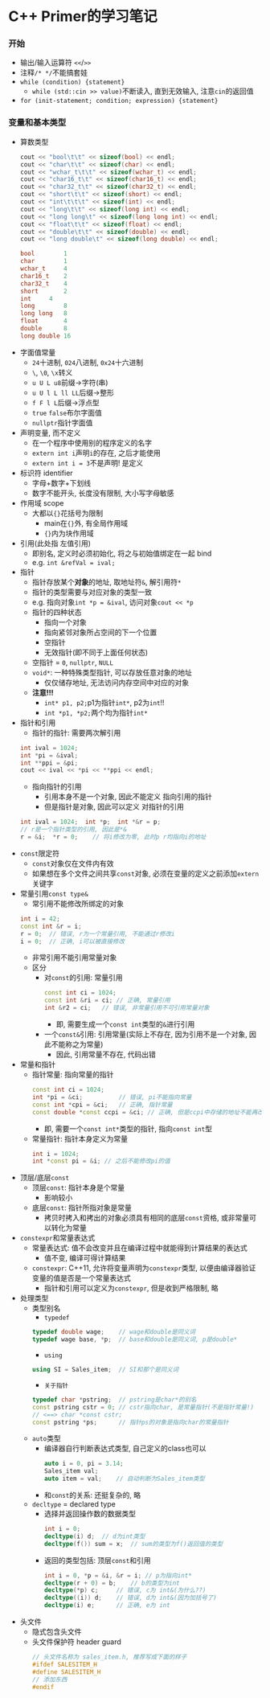 # C++ Primer的学习笔记

### 开始
- 输出/输入运算符 `<<`/`>>`
- 注释`/* */`不能搞套娃
- `while (condition) {statement}`
    - `while (std::cin >> value)`不断读入, 直到无效输入, 注意`cin`的返回值
- `for (init-statement; condition; expression) {statement}`

### 变量和基本类型
- 算数类型
    ```C++
    cout << "bool\t\t" << sizeof(bool) << endl;
    cout << "char\t\t" << sizeof(char) << endl;
    cout << "wchar_t\t\t" << sizeof(wchar_t) << endl;
    cout << "char16_t\t" << sizeof(char16_t) << endl;
    cout << "char32_t\t" << sizeof(char32_t) << endl;
    cout << "short\t\t" << sizeof(short) << endl;
    cout << "int\t\t\t" << sizeof(int) << endl;
    cout << "long\t\t" << sizeof(long int) << endl;
    cout << "long long\t" << sizeof(long long int) << endl;
    cout << "float\t\t" << sizeof(float) << endl;
    cout << "double\t\t" << sizeof(double) << endl;
    cout << "long double\t" << sizeof(long double) << endl;
    ```
    ```C++
    bool		1
    char		1
    wchar_t		4
    char16_t	2
    char32_t	4
    short		2
    int		4
    long		8
    long long	8
    float		4
    double		8
    long double	16
    ```
- 字面值常量
    - `24`十进制, `024`八进制, `0x24`十六进制
    - `\`, `\0`, `\x`转义
    - `u U L u8`前缀->字符(串)
    - `u U l L ll LL`后缀->整形
    - `f F l L`后缀->浮点型
    - `true` `false`布尔字面值
    - `nullptr`指针字面值
- 声明变量, 而不定义
    - 在一个程序中使用别的程序定义的名字
    - `extern int i`声明`i`的存在, 之后才能使用
    - `extern int i = 3`不是声明! 是定义
- 标识符 identifier
    - 字母+数字+下划线
    - 数字不能开头, 长度没有限制, 大小写字母敏感
- 作用域 scope
    - 大都以`{}`花括号为限制
        - main在`{}`外, 有全局作用域
        - `{}`内为块作用域
- 引用(此处指 左值引用)
    - 即别名, 定义时必须初始化, 将之与初始值绑定在一起 bind
    - e.g. `int &refVal = ival;`
- 指针
    - 指针存放某个**对象**的地址, 取地址符`&`, 解引用符`*`
    - 指针的类型需要与对应对象的类型一致
    - e.g. 指向对象`int *p = &ival`, 访问对象`cout << *p`
    - 指针的四种状态
        - 指向一个对象
        - 指向紧邻对象所占空间的下一个位置
        - 空指针
        - 无效指针(即不同于上面任何状态)
    - 空指针 = `0`, `nullptr`, `NULL`
    - `void*`: 一种特殊类型指针, 可以存放任意对象的地址
        - 仅仅储存地址, 无法访问内存空间中对应的对象
    - **注意!!!**
        - `int* p1, p2;`p1为指针`int*`, p2为`int`!!
        - `int *p1, *p2;`两个均为指针`int*`
- 指针和引用
    - 指针的指针: 需要两次解引用
    ```C++
    int ival = 1024;
    int *pi = &ival;
    int **ppi = &pi;
    cout << ival << *pi << **ppi << endl;
    ```
    - 指向指针的引用
        - 引用本身不是一个对象, 因此不能定义 指向引用的指针
        - 但是指针是对象, 因此可以定义 对指针的引用
    ```C++
    int ival = 1024;  int *p;  int *&r = p;
    // r是一个指针类型的引用, 因此是*&
    r = &i;  *r = 0;    // 将i修改为零, 此时p r均指向i的地址
    ```
- `const`限定符
    - `const`对象仅在文件内有效
    - 如果想在多个文件之间共享`const`对象, 必须在变量的定义之前添加`extern`关键字
- 常量引用`const type&`
    - 常引用不能修改所绑定的对象
    ```C++
    int i = 42;
    const int &r = i;
    r = 0;  // 错误, r为一个常量引用, 不能通过r修改i
    i = 0;  // 正确, i可以被直接修改
    ```
    - 非常引用不能引用常量对象
    - 区分
        - 对`const`的引用: 常量引用
            ```C++
            const int ci = 1024;
            const int &ri = ci; // 正确, 常量引用
            int &r2 = ci;   // 错误, 非常量引用不可引用常量对象
            ```
            - 即, 需要生成一个`const int`类型的`&`进行引用
        - 一个`const&`引用: 引用常量(实际上不存在, 因为引用不是一个对象, 因此不能称之为常量)
            - 因此, 引用常量不存在, 代码出错
- 常量和指针
    - 指针常量: 指向常量的指针
        ```C++
        const int ci = 1024;
        int *pi = &ci;          // 错误, pi不能指向常量
        const int *cpi = &ci;   // 正确, 指针常量
        const double *const ccpi = &ci; // 正确, 但是ccpi中存储的地址不能再改变
        ```
        - 即, 需要一个`const int*`类型的指针, 指向`const int`型
    - 常量指针: 指针本身定义为常量
        ```C++
        int i = 1024;
        int *const pi = &i; // 之后不能修改pi的值
        ```
- 顶层/底层`const`
    - 顶层`const`: 指针本身是个常量
        - 影响较小
    - 底层`const`: 指针所指对象是常量
        - 拷贝时拷入和拷出的对象必须具有相同的底层`const`资格, 或非常量可以转化为常量
- `constexpr`和常量表达式
    - 常量表达式: 值不会改变并且在编译过程中就能得到计算结果的表达式
        - 值不变, 编译可得计算结果
    - `constexpr`: C++11, 允许将变量声明为`constexpr`类型, 以便由编译器验证变量的值是否是一个常量表达式
        - 指针和引用可以定义为`constexpr`, 但是收到严格限制, 略
- 处理类型
    - 类型别名
        - `typedef`
        ```C++
        typedef double wage;    // wage和double是同义词
        typedef wage base, *p;  // base和double是同义词, p是double*
        ```
        - `using`
        ```C++
        using SI = Sales_item;  // SI和那个是同义词
        ```
        - `关于指针`
        ```C++
        typedef char *pstring;  // pstring是char*的别名
        const pstring cstr = 0; // cstr指向char, 是常量指针(不是指针常量!)
        // <==> char *const cstr;
        const pstring *ps;      // 指针ps的对象是指向char的常量指针
        ```
    - `auto`类型
        - 编译器自行判断表达式类型, 自己定义的class也可以
            ```C++
            auto i = 0, pi = 3.14;
            Sales_item val;
            auto item = val;    // 自动判断为Sales_item类型
            ```
        - 和`const`的关系: 还挺复杂的, 略
    - `decltype` = declared type
        - 选择并返回操作数的数据类型
            ```C++
            int i = 0;
            decltype(i) d;  // d为int类型
            decltype(f()) sum = x;  // sum的类型为f()返回值的类型
            ```
        - 返回的类型包括: 顶层`const`和引用
            ```C++
            int i = 0, *p = &i, &r = i; // p为指向int*
            decltype(r + 0) = b;    // b的类型为int
            decltype(*p) c;     // 错误, c为 int&(为什么??)
            decltype((i)) d;    // 错误, d为 int&(因为加括号了)
            decltype(i) e;      // 正确, e为 int
            ```
- 头文件
    - 隐式包含头文件
    - 头文件保护符 header guard
        ```C++
        // 头文件名称为 sales_item.h, 推荐写成下面的样子
        #ifdef SALESITEM_H
        #define SALESITEM_H
        // 添加东西
        #endif
        ```
